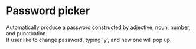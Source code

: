 # Password picker  
Automatically produce a password constructed by adjective, noun, number, and punctuation.  
If user like to change password, typing 'y', and new one will pop up.
